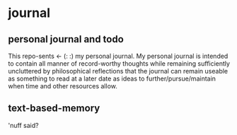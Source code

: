 # journal
## personal journal and todo
This repo-sents <- (: :) my personal journal. My personal journal is intended to contain all manner of record-worthy thoughts while remaining sufficiently uncluttered by philosophical reflections that the journal can remain useable as something to read at a later date as ideas to further/pursue/maintain when time and other resources allow.    
## text-based-memory
'nuff said?
